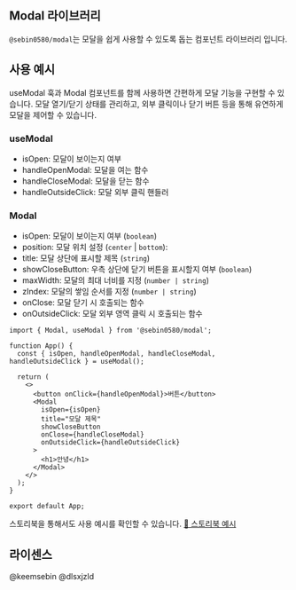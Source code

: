 ## Modal 라이브러리

`@sebin0580/modal`는 모달을 쉽게 사용할 수 있도록 돕는 컴포넌트 라이브러리 입니다. 

## 사용 예시

useModal 훅과 Modal 컴포넌트를 함께 사용하면 간편하게 모달 기능을 구현할 수 있습니다.
모달 열기/닫기 상태를 관리하고, 외부 클릭이나 닫기 버튼 등을 통해 유연하게 모달을 제어할 수 있습니다.

### useModal
- isOpen: 모달이 보이는지 여부
- handleOpenModal: 모달을 여는 함수
- handleCloseModal: 모달을 닫는 함수
- handleOutsideClick: 모달 외부 클릭 핸들러

### Modal
- isOpen: 모달이 보이는지 여부 (`boolean`)
- position: 모달 위치 설정 (`center` | `bottom`): 
- title: 모달 상단에 표시할 제목 (`string`)
- showCloseButton: 우측 상단에 닫기 버튼을 표시할지 여부 (`boolean`)
- maxWidth: 모달의 최대 너비를 지정 (`number | string`)
- zIndex: 모달의 쌓임 순서를 지정 (`number | string`)
- onClose: 모달 닫기 시 호출되는 함수
- onOutsideClick: 모달 외부 영역 클릭 시 호출되는 함수 

```tsx
import { Modal, useModal } from '@sebin0580/modal';

function App() {
  const { isOpen, handleOpenModal, handleCloseModal, handleOutsideClick } = useModal();

  return (
    <>
      <button onClick={handleOpenModal}>버튼</button>
      <Modal
        isOpen={isOpen}
        title="모달 제목"
        showCloseButton
        onClose={handleCloseModal}
        onOutsideClick={handleOutsideClick}
      >
        <h1>안녕</h1>
      </Modal>
    </>
  );
}

export default App;
```

스토리북을 통해서도 사용 예시를 확인할 수 있습니다. 
[🎨 스토리북 예시](https://6811a7be4413c4e808171622-mmqdrezsap.chromatic.com/)

## 라이센스
@keemsebin @dlsxjzld